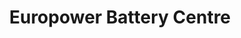 ---
title: "Europower Battery Centre"
address: "Unit 31 Tolka Valley Business pk Glasnevin 11 Co. Dublin"
tel: "(01)8300884"
county: "Dublin"
category: "Golf Equipment"
type: "Content"
lat: "53.37486"
lng: "-6.304235"
---